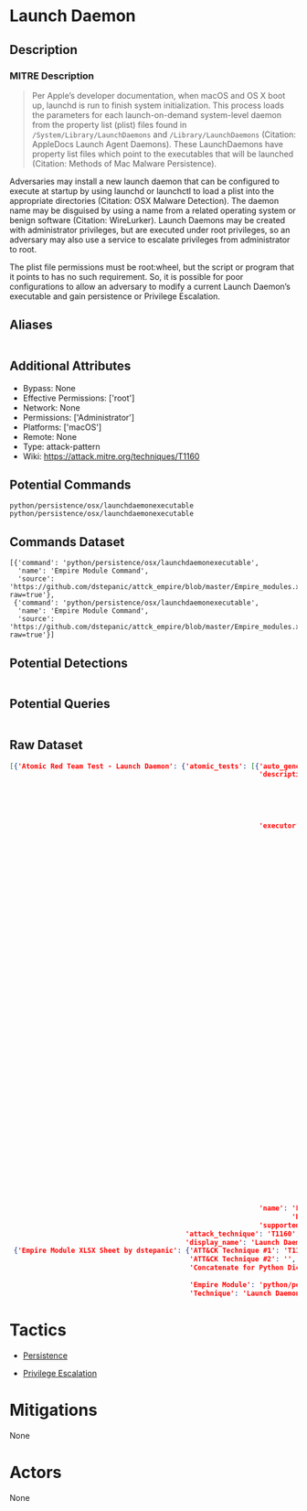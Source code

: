 
# Launch Daemon

## Description

### MITRE Description

> Per Apple’s developer documentation, when macOS and OS X boot up, launchd is run to finish system initialization. This process loads the parameters for each launch-on-demand system-level daemon from the property list (plist) files found in <code>/System/Library/LaunchDaemons</code> and <code>/Library/LaunchDaemons</code> (Citation: AppleDocs Launch Agent Daemons). These LaunchDaemons have property list files which point to the executables that will be launched (Citation: Methods of Mac Malware Persistence).
 
Adversaries may install a new launch daemon that can be configured to execute at startup by using launchd or launchctl to load a plist into the appropriate directories (Citation: OSX Malware Detection). The daemon name may be disguised by using a name from a related operating system or benign software  (Citation: WireLurker). Launch Daemons may be created with administrator privileges, but are executed under root privileges, so an adversary may also use a service to escalate privileges from administrator to root.
 
The plist file permissions must be root:wheel, but the script or program that it points to has no such requirement. So, it is possible for poor configurations to allow an adversary to modify a current Launch Daemon’s executable and gain persistence or Privilege Escalation.

## Aliases

```

```

## Additional Attributes

* Bypass: None
* Effective Permissions: ['root']
* Network: None
* Permissions: ['Administrator']
* Platforms: ['macOS']
* Remote: None
* Type: attack-pattern
* Wiki: https://attack.mitre.org/techniques/T1160

## Potential Commands

```
python/persistence/osx/launchdaemonexecutable
python/persistence/osx/launchdaemonexecutable
```

## Commands Dataset

```
[{'command': 'python/persistence/osx/launchdaemonexecutable',
  'name': 'Empire Module Command',
  'source': 'https://github.com/dstepanic/attck_empire/blob/master/Empire_modules.xlsx?raw=true'},
 {'command': 'python/persistence/osx/launchdaemonexecutable',
  'name': 'Empire Module Command',
  'source': 'https://github.com/dstepanic/attck_empire/blob/master/Empire_modules.xlsx?raw=true'}]
```

## Potential Detections

```json

```

## Potential Queries

```json

```

## Raw Dataset

```json
[{'Atomic Red Team Test - Launch Daemon': {'atomic_tests': [{'auto_generated_guid': '03ab8df5-3a6b-4417-b6bd-bb7a5cfd74cf',
                                                             'description': 'Utilize '
                                                                            'LaunchDaemon '
                                                                            'to '
                                                                            'launch '
                                                                            '`Hello '
                                                                            'World`\n',
                                                             'executor': {'name': 'manual',
                                                                          'steps': '1. '
                                                                                   'Place '
                                                                                   'the '
                                                                                   'following '
                                                                                   'file '
                                                                                   '(com.example.hello) '
                                                                                   'in '
                                                                                   '/System/Library/LaunchDaemons '
                                                                                   'or '
                                                                                   '/Library/LaunchDaemons\n'
                                                                                   '2.\n'
                                                                                   '<?xml '
                                                                                   'version="1.0" '
                                                                                   'encoding="UTF-8"?>\n'
                                                                                   '<!DOCTYPE '
                                                                                   'plist '
                                                                                   'PUBLIC '
                                                                                   '"-//Apple//DTD '
                                                                                   'PLIST '
                                                                                   '1.0//EN" '
                                                                                   '"http://www.apple.com/DTDs/PropertyList-1.0.dtd">\n'
                                                                                   '<plist '
                                                                                   'version="1.0">\n'
                                                                                   '<dict>\n'
                                                                                   '    '
                                                                                   '<key>Label</key>\n'
                                                                                   '    '
                                                                                   '<string>com.example.hello</string>\n'
                                                                                   '    '
                                                                                   '<key>ProgramArguments</key>\n'
                                                                                   '    '
                                                                                   '<array>\n'
                                                                                   '        '
                                                                                   '<string>hello</string>\n'
                                                                                   '        '
                                                                                   '<string>world</string>\n'
                                                                                   '    '
                                                                                   '</array>\n'
                                                                                   '    '
                                                                                   '<key>KeepAlive</key>\n'
                                                                                   '    '
                                                                                   '<true/>\n'
                                                                                   '</dict>\n'
                                                                                   '</plist>\n'},
                                                             'name': 'Launch '
                                                                     'Daemon',
                                                             'supported_platforms': ['macos']}],
                                           'attack_technique': 'T1160',
                                           'display_name': 'Launch Daemon'}},
 {'Empire Module XLSX Sheet by dstepanic': {'ATT&CK Technique #1': 'T1160',
                                            'ATT&CK Technique #2': '',
                                            'Concatenate for Python Dictionary': '"python/persistence/osx/launchdaemonexecutable":  '
                                                                                 '["T1160"],',
                                            'Empire Module': 'python/persistence/osx/launchdaemonexecutable',
                                            'Technique': 'Launch Daemon'}}]
```

# Tactics


* [Persistence](../tactics/Persistence.md)

* [Privilege Escalation](../tactics/Privilege-Escalation.md)
    

# Mitigations

None

# Actors

None
